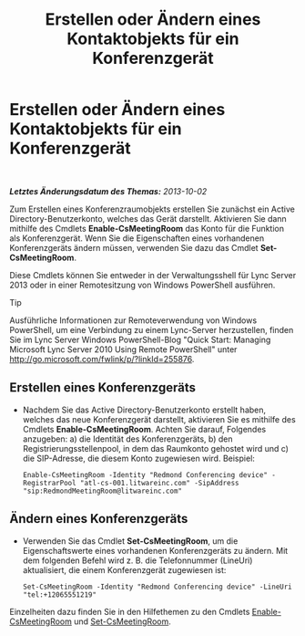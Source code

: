 ﻿---
title: Erstellen oder Ändern eines Kontaktobjekts für ein Konferenzgerät
TOCTitle: Erstellen oder Ändern eines Kontaktobjekts für ein Konferenzgerät
ms:assetid: 62ed64be-379c-417d-9453-511881cf5604
ms:mtpsurl: https://technet.microsoft.com/de-de/library/JJ994035(v=OCS.15)
ms:contentKeyID: 52056350
ms.date: 05/19/2016
mtps_version: v=OCS.15
ms.translationtype: HT
---

# Erstellen oder Ändern eines Kontaktobjekts für ein Konferenzgerät

 

_**Letztes Änderungsdatum des Themas:** 2013-10-02_

Zum Erstellen eines Konferenzraumobjekts erstellen Sie zunächst ein Active Directory-Benutzerkonto, welches das Gerät darstellt. Aktivieren Sie dann mithilfe des Cmdlets **Enable-CsMeetingRoom** das Konto für die Funktion als Konferenzgerät. Wenn Sie die Eigenschaften eines vorhandenen Konferenzgeräts ändern müssen, verwenden Sie dazu das Cmdlet **Set-CsMeetingRoom**.

Diese Cmdlets können Sie entweder in der Verwaltungsshell für Lync Server 2013 oder in einer Remotesitzung von Windows PowerShell ausführen.


> [!TIP]
> Ausführliche Informationen zur Remoteverwendung von Windows PowerShell, um eine Verbindung zu einem Lync-Server herzustellen, finden Sie im Lync Server&nbsp;Windows PowerShell-Blog "Quick Start: Managing Microsoft Lync Server 2010 Using Remote PowerShell" unter <A href="http://go.microsoft.com/fwlink/p/?linkid=255876">http://go.microsoft.com/fwlink/p/?linkId=255876</A>.




## Erstellen eines Konferenzgeräts

  - Nachdem Sie das Active Directory-Benutzerkonto erstellt haben, welches das neue Konferenzgerät darstellt, aktivieren Sie es mithilfe des Cmdlets **Enable-CsMeetingRoom**. Achten Sie darauf, Folgendes anzugeben: a) die Identität des Konferenzgeräts, b) den Registrierungsstellenpool, in dem das Raumkonto gehostet wird und c) die SIP-Adresse, die diesem Konto zugewiesen wird. Beispiel:
    
        Enable-CsMeetingRoom -Identity "Redmond Conferencing device" -RegistrarPool "atl-cs-001.litwareinc.com" -SipAddress "sip:RedmondMeetingRoom@litwareinc.com"

## Ändern eines Konferenzgeräts

  - Verwenden Sie das Cmdlet **Set-CsMeetingRoom**, um die Eigenschaftswerte eines vorhandenen Konferenzgeräts zu ändern. Mit dem folgenden Befehl wird z. B. die Telefonnummer (LineUri) aktualisiert, die einem Konferenzgerät zugewiesen ist:
    
        Set-CsMeetingRoom -Identity "Redmond Conferencing device" -LineUri "tel:+12065551219"

Einzelheiten dazu finden Sie in den Hilfethemen zu den Cmdlets [Enable-CsMeetingRoom](https://docs.microsoft.com/en-us/powershell/module/skype/Enable-CsMeetingRoom) und [Set-CsMeetingRoom](https://docs.microsoft.com/en-us/powershell/module/skype/Set-CsMeetingRoom).

